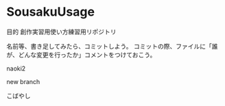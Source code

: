 # SousakuUsage

目的
  創作実習用使い方練習用リポジトリ

  名前等、書き足してみたら、コミットしよう。
  コミットの際、ファイルに「誰が、どんな変更を行ったか」コメントをつけておこう。

 naoki2

new branch

こばやし
